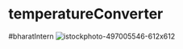 # temperatureConverter
#bharatIntern
![istockphoto-497005546-612x612](https://github.com/bhargavigadham28/temperatureConverter/assets/144268428/740f8cf6-0760-4826-a0f0-ac14aeaccde4)
